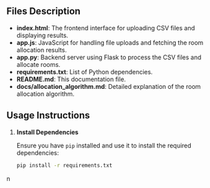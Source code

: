 
## Files Description

- **index.html**: The frontend interface for uploading CSV files and displaying results.
- **app.js**: JavaScript for handling file uploads and fetching the room allocation results.
- **app.py**: Backend server using Flask to process the CSV files and allocate rooms.
- **requirements.txt**: List of Python dependencies.
- **README.md**: This documentation file.
- **docs/allocation_algorithm.md**: Detailed explanation of the room allocation algorithm.

## Usage Instructions

1. **Install Dependencies**

   Ensure you have `pip` installed and use it to install the required dependencies:

   ```bash
   pip install -r requirements.txt

n
